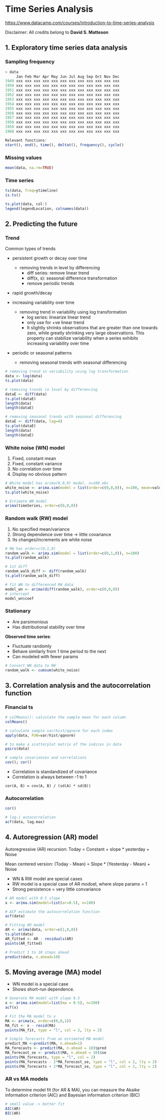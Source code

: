 # Time Series Analysis

https://www.datacamp.com/courses/introduction-to-time-series-analysis

Disclaimer: All credits belong to **David S. Matteson**


## 1. Exploratory time series data analysis

### Sampling frequency
```r
> data
     Jan Feb Mar Apr May Jun Jul Aug Sep Oct Nov Dec
1949 xxx xxx xxx xxx xxx xxx xxx xxx xxx xxx xxx xxx
1950 xxx xxx xxx xxx xxx xxx xxx xxx xxx xxx xxx xxx
1951 xxx xxx xxx xxx xxx xxx xxx xxx xxx xxx xxx xxx
1952 xxx xxx xxx xxx xxx xxx xxx xxx xxx xxx xxx xxx
1953 xxx xxx xxx xxx xxx xxx xxx xxx xxx xxx xxx xxx
1954 xxx xxx xxx xxx xxx xxx xxx xxx xxx xxx xxx xxx
1955 xxx xxx xxx xxx xxx xxx xxx xxx xxx xxx xxx xxx
1956 xxx xxx xxx xxx xxx xxx xxx xxx xxx xxx xxx xxx
1957 xxx xxx xxx xxx xxx xxx xxx xxx xxx xxx xxx xxx
1958 xxx xxx xxx xxx xxx xxx xxx xxx xxx xxx xxx xxx
1959 xxx xxx xxx xxx xxx xxx xxx xxx xxx xxx xxx xxx
1960 xxx xxx xxx xxx xxx xxx xxx xxx xxx xxx xxx xxx

Relevant functions:
start(), end(), time(), deltat(), frequency(), cycle()
```

### Missing values
```r
mean(data, na.rm=TRUE)
```

### Time series
```r
ts(data, freq=ytimeline)
is.ts()

ts.plot(data, col:)
legend(legendLocation, colnames(data))
```





## 2. Predicting the future

### Trend

Common types of trends

- persistent growth or decay over time
  - removing trends in level by differencing
    - diff series: remove linear trend
    - diff(x, s): seasonal difference transformation
    - remove periodic trends

- rapid growth/decay

- increasing variability over time
  * removing trend in variability using log transformation
    - log series: linearize linear trend
    - only use for +ve linear trend
    - It slightly shrinks observations that are greater than one towards zero, while greatly shrinking very large observations. This property can stabilize variability when a series exhibits increasing variability over time

- periodic or seasonal patterns
  * removing seasonal trends with seasonal differencing

```r
# removing trend in variability using log transformation
data <- log(data)
ts.plot(data)

# removing trends in level by differencing
dataE <- diff(data)
ts.plot(dataE)
length(data)
length(dataE)

# removing seasonal trends with seasonal differencing
dataE <- diff(data, lag=4)
ts.plot(dataE)
length(data)
length(dataE)
```


### White noise (WN) model
1. Fixed, constant mean
2. Fixed, constant variance
3. No correlation over time
4. Display no obvious pattern

```r
# White model has arima(0,0,0) model, n=100 obs
white_noise <- arima.sim(model = list(order=c(0,0,0)), n=100, mean=value, sd=value)
ts.plot(white_noise)

# Estimate WN model
arima(timeSeries, order=c(0,0,0))
```


### Random walk (RW) model
1. No specified mean/variance
2. Strong dependence over time -> little covariance
3. Its changes/increments are white noise

```r
# RW has order=c(0,1,0)
random_walk <- arima.sim(model = list(order=c(0,1,0)), n=100)
ts.plot(random_walk)

# 1st diff
random_walk_diff <- diff(random_walk)
ts.plot(random_walk_diff)

# fit WN to differenced RW data
model_wn <- arima(diff(random_walk), order=c(0,0,0))
# intercept
model_wn$coef
```


### Stationary
- Are parsimonious
- Has distributional stability over time

**Observed time series**:

- Fluctuate randomly
- Behave similarly from 1 time period to the next
- Can modeled with fewer params

```r
# Convert WN data to RW
random_walk <- cumsum(white_noise)
```





## 3. Correlation analysis and the autocorrelation function

### Financial ts
```r
# colMeans(): calculate the sample mean for each column
colMeans()

# calculate sample var/hist/qqnorm for each index
apply(data, FUN=var/hist/qqnorm)

# to make a scatterplot matrix of the indices in data
pairs(data)

# sample covariances and correlations
cov(); cor()
```

- Correlation is standandized of covariance
- Correlation is always between -1 to 1

`cor(A, B) = cov(A, B) / (sd(A) * sd(B))`

### Autocorrelation
```r
cor()

# lag-i autocorrelation
acf(data, lag.max)
```





## 4. Autoregression (AR) model
Autoregressive (AR) recursion:
Today = Constant + slope * yesterday + Noise

Mean centered version:
(Today - Mean) = Slope * (Yesterday - Mean) + Noise

- WN & RW model are special cases
- RW model is a special case of AR modoel, where slope params = 1
- Strong persistence = very little convariance

```r
# AR model with 0.5 slope
x <- arima.sim(model=list(ar=0.5), n=100)

# ACF estimate the autocorrelation function
acf(data)

# Fitting AR model
AR <- arima(data, order=c(1,0,0))
ts.plot(data)
AR_fitted <- AR - residuals(AR)
points(AR_fitted)

# Predict 1 to 10 steps ahead
predict(data, n.ahead=10)
```




## 5. Moving average (MA) model
- WN model is a special case
- Shows short-run dependence.

```r
# Generate MA model with slope 0.5
x <- arima.sim(model=list(ma = 0.5), n=100)
acf(x)

# Fit the MA model to x
MA <- arima(x, order=c(0,0,1))
MA_fit <- x - resid(MA)
points(MA_fit, type = "l", col = 2, lty = 2)

# Simple forecasts from an estimated MA model
predict_MA <-predict(MA, n.ahead=1)
MA_forecasts <- predict(MA, n.ahead = 10)$pred
MA_forecast_se <- predict(MA, n.ahead = 10)$se
points(MA_forecasts, type = "l", col = 2)
points(MA_forecasts - 2*MA_forecast_se, type = "l", col = 2, lty = 2)
points(MA_forecasts + 2*MA_forecast_se, type = "l", col = 2, lty = 2)
```

### AR vs MA models
To determine model fit (for AR & MA), you can measure the Akaike information criterion (AIC) and Bayesian information criterion (BIC)

```r
# small value -> better fit
AIC(AR)
BIC(AR)
```

